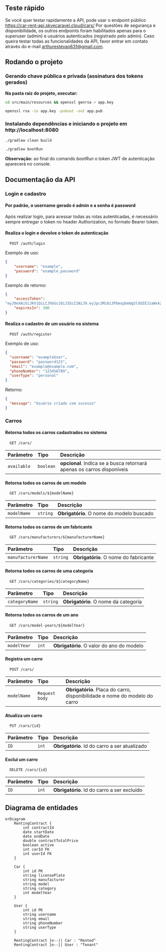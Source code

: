 ## Teste rápido
Se você quer testar rapidamente a API, pode usar o endpoint público https://car-rent-api.skyecaravel.cloud/cars/
Por questões de segurança e disponibilidade, os outros endpoints foram habilitados apenas para o superuser (admin) e usuários autenticados (registrado pelo admin).
Caso queira testar todas as funcionalidades da API, favor entrar em contato através do e-mail arthurestevao631@gmail.com.

## Rodando o projeto

### Gerando chave pública e privada (assinatura dos tokens gerados)
**Na pasta raiz do projeto, executar:**
```bash
cd src/main/resources && openssl genrsa > app.key

openssl rsa -in app.key -pubout -out app.pub
```

### Instalando dependências e iniciando o projeto em http://localhost:8080
```bash
./gradlew clean build

./gradlew bootRun
```
**Observação:** ao final do comando *bootRun* o token JWT de autenticação aparecerá no console.

## Documentação da API

### Login e cadastro

#### Por padrão, o username gerado é admin e a senha é password

Após realizar login, para acessar todas as rotas autenticadas, é necessário sempre entregar o token no header Authorization, no formato Bearer token.

#### Realiza o login e devolve o token de autenticação

```http
  POST /auth/login
```
Exemplo de uso:

```json
{
    "username": "example",
    "password": "example_password"
}
```
Exemplo de retorno:
```json
{
    "accessToken":
"eyJ0eXAiOiJKV1QiLCJhbGciOiJIUzI1NiJ9.eyJpc3MiOiJPbmxpbmUgSldUIEJ1aWxkZXIiLCJpYXQiOjE3NDIwNDA5NDgsImV4cCI6MTc0MjA0MjE3MywiYXVkIjoid3d3LmV4YW1wbGUuY29tIiwic3ViIjoianJvY2tldEBleGFtcGxlLmNvbSIsIkdpdmVuTmFtZSI6IkpvaG5ueSIsIlN1cm5hbWUiOiJSb2NrZXQiLCJFbWFpbCI6Impyb2NrZXRAZXhhbXBsZS5jb20iLCJSb2xlIjpbIk1hbmFnZXIiLCJQcm9qZWN0IEFkbWluaXN0cmF0b3IiXX0.4ypWkjNvmC_LIONbkhJz_JSk5H8wdS12tOjjw5gwH2c",
    "expiresIn": 300
}
```
#### Realiza o cadastro de um usuário no sistema

```http
  POST /auth/register
```
Exemplo de uso:
```json
{
  "username": "exampleUser",
  "password": "password123",
  "email": "example@example.com",
  "phoneNumber": "123456789",
  "userType": "personal"
}
```

Retorno:
```json
{
  "message": "Usuário criado com sucesso"
}
```

### Carros

#### Retorna todos os carros cadastrados no sistema

```http
  GET /cars/
```

| Parâmetro   | Tipo       | Descrição                           |
| :---------- | :--------- | :---------------------------------- |
| `available` | `boolean` | **opcional**. Indica se a busca retornará apenas os carros disponíveis |

#### Retorna todos os carros de um modelo

```http
  GET /cars/models/${modelName}
```

| Parâmetro   | Tipo       | Descrição                                   |
| :---------- | :--------- | :------------------------------------------ |
| `modelName`      | `string` | **Obrigatório**. O nome do modelo buscado |

#### Retorna todos os carros de um fabricante

```http
  GET /cars/manufacturers/${manufacturerName}
```

| Parâmetro   | Tipo       | Descrição                                   |
| :---------- | :--------- | :------------------------------------------ |
| `manufacturerName`      | `string` | **Obrigatório**. O nome do fabricante |

#### Retorna todos os carros de uma categoria

```http
  GET /cars/categories/${categoryName}
```

| Parâmetro   | Tipo       | Descrição                                   |
| :---------- | :--------- | :------------------------------------------ |
| `categoryName`      | `string` | **Obrigatório**. O nome da categoria

#### Retorna todos os carros de um ano

```http
  GET /cars/model-years/${modelYear}
```

| Parâmetro   | Tipo       | Descrição                                   |
| :---------- | :--------- | :------------------------------------------ |
| `modelYear`      | `int` | **Obrigatório**. O valor do ano do modelo |

#### Registra um carro

```http
  POST /cars/
```

| Parâmetro   | Tipo       | Descrição                                   |
| :---------- | :--------- | :------------------------------------------ |
| `modelName`      | `Request body` | **Obrigatório**. Placa do carro, disponibilidade e nome do modelo do carro |

#### Atualiza um carro

```http
  PUT /cars/{id}
```

| Parâmetro   | Tipo       | Descrição                                   |
| :---------- | :--------- | :------------------------------------------ |
| `ID`      | `int` | **Obrigatório**. Id do carro a ser atualizado |

#### Exclui um carro

```http
  DELETE /cars/{id}
```

| Parâmetro   | Tipo       | Descrição                                   |
| :---------- | :--------- | :------------------------------------------ |
| `ID`      | `int` | **Obrigatório**. Id do carro a ser excluído |







## Diagrama de entidades ##

```mermaid
erDiagram
    RentingContract {
        int contractId
        date startDate
        date endDate
        double contractTotalPrice
        boolean active
        int carId FK
        int userId FK
    }

    Car {
        int id PK
        string licensePlate
        string manufacturer
        string model
        string category
        int modelYear
    }

    User {
        int id PK
        string username
        string email
        string phoneNumber
        string userType
    }

    RentingContract }o--|| Car : "Rented"
    RentingContract }o--|| User : "Tenant"
```
